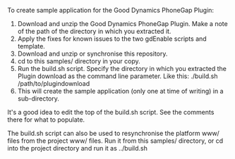 To create sample application for the Good Dynamics PhoneGap Plugin:

1. Download and unzip the Good Dynamics PhoneGap Plugin. Make a note of the path of the directory in which 
   you extracted it.
1. Apply the fixes for known issues to the two gdEnable scripts and template.
1. Download and unzip or synchronise this repository.
1. cd to this samples/ directory in your copy.
1. Run the build.sh script. Specify the directory in which you extracted the Plugin download as the command line
   parameter. Like this:
       ./build.sh /path/to/plugindownload
1. This will create the sample application (only one at time of writing) in a sub-directory.

It's a good idea to edit the top of the build.sh script. See the comments there for what to populate.

The build.sh script can also be used to resynchronise the platform www/ files from the project www/ files. Run it 
from this samples/ directory, or cd into the project directory and run it as ../build.sh
